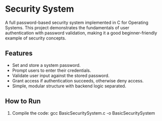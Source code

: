 # Security System

A full password-based security system implemented in C for Operating Systems. This project demonstrates the fundamentals of user authentication with password validation, making it a good beginner-friendly example of security concepts.

## Features
- Set and store a system password.
- Prompt users to enter their credentials.
- Validate user input against the stored password.
- Grant access if authentication succeeds, otherwise deny access.
- Simple, modular structure with backend logic separated.

## How to Run
1. Compile the code: gcc BasicSecuritySystem.c -o BasicSecuritySystem
